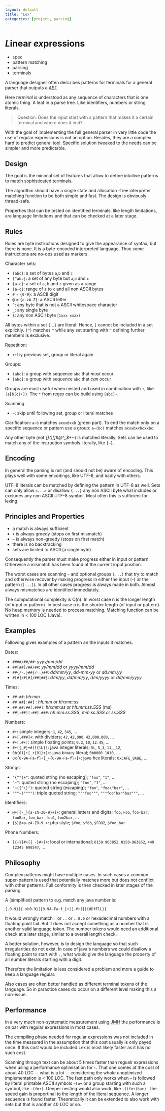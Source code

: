 ```yaml
---
layout: default
title: "Lex"
categories: [project, parsing]
---
```


# *L*inear *ex*pressions

* spec
* pattern matching
* parsing
* terminals

A language designer often describes patterns for 
terminals for a general parser that outputs a [AST](https://en.wikipedia.org/wiki/Abstract_syntax_tree).

Here *terminal* is understood as any sequence of 
characters that is one atomic thing. 
A leaf in a parse tree.
Like identifiers, numbers or string literals. 

> Question: Does the input start with a pattern that 
> makes it a certain terminal and where does it end?

With the goal of implementing the full general parser 
in very little code the use of regular expressions is 
not an option. 
Besides, they are a complex hard to predict general tool.
Specific solution tweaked to the needs can be simpler 
and more predictable.


## Design
The goal is the minimal set of features that allow to
define intuitive patterns to match sophisticated 
terminals.

The algorithm should have a single state and allocation
-free interpreter matching function to be both simple 
and fast. The design is obviously thread-safe.

Properties that can be tested on identified terminals,
like length limitations, are language limitations and
that can be checked at a later stage.


## Rules
Rules are byte instructions designed to give the 
appearance of syntax, but there is none.
It is a byte-encoded interpreted language.
Thou some instructions are no-ops used as markers.

Character sets:

* `{abc}`: a set of bytes `a`,`b` and `c`
* `{^abc}`: a set of any byte but `a`,`b` and `c`
* `{a-c}`: a set of `a`, `b` and `c` given as a range
* `}a-c{`: range of `a` to `c` and all non ASCII bytes
* `#` = `{0-9}`: a ASCII digit
* `@` = `{a-zA-Z}`: a ASCII letter
* `^`: any byte that is not a ASCII whitespace character
* `_`: any single byte
* `$`: any non ASCII byte (`1xxx xxxx`)

All bytes within a set `{`...`}` are literal.
Hence, `}` cannot be included in a set explicitly.
`{^}` matches `^` while any set starting with `^` 
defining further members is exclusive.

Repetition:

* `+`: try previous set, group or literal again

Groups:

* `(abc)`: a group with sequence `abc` that *must* occur
* `[abc]`: a group with sequence `abc` that *can* occur

Groups are most useful when nested and used in 
combination with `+`, like `(a[b(c)+])`.
The `*` from regex can be build using `[abc]+`.

Scanning:

* `~`: skip until following set, group or literal matches

Clarification: `a~b` matches *`axxxb`*`xxb` (green part). 
To end the match only on a specific sequence or pattern
use a group: `a~(bc)` matches *`axxxbxxbc`*`xxbc`.

Any other byte (not *{}()[]#@^_$+~*) is matched 
literally. 
Sets can be used to match any of the instruction symbols 
literally, like `{~}`.


## Encoding

In general the parsing is not (and should not be) aware 
of encoding. This plays well with some encodings, like
UTF-8, and badly with others.

UTF-8 literals can be matched by defining the pattern
in UTF-8 as well. Sets can only allow `<...>` or 
disallow `{...}` any non ASCII byte what includes or
excludes any non ASCII UTF-8 symbol. 
Most often this is sufficient for lexing.


## Principles and Properties

* a match is always sufficient 
* `+` is always greedy (stops on first mismatch)
* `~` is always non-greedy (stops on first match)
* there is no backtracking
* sets are limited to ASCII (a single byte)

Consequently the parser must make progress either in
input or pattern.
Otherwise a mismatch has been found at the current
input position.

The worst cases are scanning `~` and optional groups `[...]`
that try to match and otherwise recover by making progress
in either the input (`~`) or the pattern (`[...]`).
In all other cases progress is always made in both.
Almost always mismatches are identified immediately.

The computational complexity is O(n). 
In worst case n is the longer length (of input or pattern).
In best case n is the shorter length (of input or pattern).
No heap memory is needed to process matching. 
Matching function can be written in < 100 LOC (Java).


## Examples
Following gives examples of a pattern an the inputs it
matches.

Dates: 

* `####/##/##`: *yyyy/mm/dd*
* `##[##]/##/##`: *yy/mm/dd* or *yyyy/mm/dd*
* `##{/-.}##{/-.}##`: *dd/mm/yy*, *dd-mm-yy* or *dd.mm.yy*
* `#[#]/#[#]/##[##]`: *d/m/yy*, *dd/mm/yy*, *d/m/yyyy* or *dd/mm/yyyy*

Times:

* `##:##`: *hh:mm*
* `##:##[:##]` : *hh:mm* or *hh:mm:ss*
* `##:##:##[.###]`: *hh:mm:ss* or *hh:mm:ss.SSS* (ms)
* `##[:##][:##].###`: *hh:mm:ss.SSS*, *mm:ss.SSS* or *ss.SSS*

Numbers:

* `#+`: simple integers; `1`, `42`, `345`, ...
* `#+[,###]+`: with dividers; `42`, `42,000`, `42,000,000`, ...
* `#+[.#+]`: simple floating points; `0.2`, `10`, `12.45`, ...
* `#+[{_#}+#][{lL}]`: java integer literals; `5L`, `5_3`, `11__12`,
* `0b{01}+[_+{01}+]+`: java binary literal; `0b0000_1010`, ...
* `0x{0-9A-Fa-f}+[_+{0-9A-Fa-f}+]+`: java hex literals; `0xCAFE_BABE`, ...

Strings:

* `"{^"}+"`: quoted string (no escaping); `"foo"`, `"1"`, ...
* `"~"`: quoted string (no escaping); `"foo"`, `"1"`, ...
* `"~({^\}")`: quoted string (escaping); `"foo"`, `"foo\"bar"`, ... 
* `"""~("""")`: triple quoted string; `"""foo"""`, `"""foo"bar"baz"""`, ...

Identifiers:

* `@+[{-_}{a-zA-Z0-9}+]+`: general letters and digits; `foo`, `Foo`, `foo-bar`, `fooBar`, `foo_bar`, `foo1`, `foo2bar`, ...
* `{$}@<a-zA-Z0-9_>`: php style; `$foo`, `$föö`, `$FOO2`, `$foo_bar`

Phone Numbers:

* `[{+}]#+[{ -}#+]+`: local or international; `0150 963852`, `0150-963852`, `+49 12345 698547`, ...


## Philosophy

Complex patterns might have multiple cases.
In such cases a common super-pattern is used that
potentially matches more but does not conflict with
other patterns. Full conformity is then checked in 
later stages of the parsing.

A (simplified) pattern to e.g. match any java number is:

```
{.0-9}[{.xb0-9}[{0-9A-Fa-f_}+][.#+]][{dDfFlL}]
```
It would wrongly match `.` or `..` or `..0.0` or
hexadecimal numbers with a floating point tail.
But it does not accept something as a number that is 
another valid language token.
The number tokens would need an additional check at a 
later stage, similar to a overall length check.

A better solution, however, is to design the language
so that such irregularities do not exist. In case of
java's numbers we could disallow a floating point to 
start with `.`, what would give the language the 
property of all number literals starting with a digit.

Therefore the limitation is less considered a problem 
and more a guide to keep a language regular.

Also cases are often better handled as different 
terminal tokens of the language. So in paractice cases
do occur on a different level making this a non-issue.


## Performance
In a very much non-systematic measurement using [JMH](http://openjdk.java.net/projects/code-tools/jmh/)
the performance is on par with regular expressions in
most cases. 

The compiling phase needed for regular expressions was
not included in the time measured in the assumption 
that this cost usually is only payed once. 
If this cost would be included Lex is most likely
faster as it has no such cost.

Scanning through text can be about 5 times faster than 
regualr expressions when using a performance optimisation 
for `~`. That one comes at the cost of about 40 LOC --
what is a lot -- considering the whole unoptimized 
implementation is < 100 LOC.
The fast path only works when `~` is followed by
literal printable ASCII symbols `~fo+` or a group 
starting with such a symbol, like `~(fo+)`. 
Deeper nesting would also work, like `~((fo+)bar)`.
The speed gain is proportinal to the length of the 
literal sequence. A longer sequence is found faster.
Theoretically it can be extended to also work with sets
but that is another 40 LOC or so.
